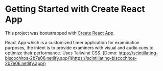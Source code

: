 # Getting Started with Create React App

This project was bootstrapped with [Create React App](https://github.com/facebook/create-react-app).

React App which is a customized timer application for examination purposes, the intent is to provide examiners with visual and audio cues to optimize their performance. Uses Tailwind CSS.
[Demo: https://scintillating-biscochitos-2b7e06.netlify.app/](https://scintillating-biscochitos-2b7e06.netlify.app/) 
